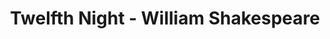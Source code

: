---
layout: production
title: Twelfth Night - William Shakespeare

dates: June 22 to June 24, 2012
location: Act One Studios - Chicago

synopsis: Twins Viola and Sebastian are separated at shipwreck and land on Illyria. Viola disguises herself as a boy and falls into a love triangle among Duke Orsino and Olivia. Sebastian is rescued by Antonio who loves him fiercely. This comedy has drunken revelries and mistaken identities set during the rock and roll 1950s.
production:
  - name: Laura Sturm
    title: Director
  - name: David Hathway
    title: Assistant Director/Musical Director
  - name: Angeli Primlani
    title: Stage Manager
    bio_url: /company/angeli_primlani
  - name: Mike Evans, Ryan Swikle, Angeli Primlani, David Hathway
    title: Musicians
  - name: Gary Henderson
    title: Fight Choreographer
  - name: Jim Campbell
    title: Front of House
  - name: Julia Kessler/Sherry Legare
    title: Catering
  - name: Ben Aldred/Ryan Simmons
    title: Marketing

cast:
- actor: Julia Kessler
  role: Andrew Aguecheek
  actor_bio_url: /company/julia_kessler
- actor: Katie Suffern
  role: Viola

- actor: Kelly Lynn Hogan
  role: Maria
- actor: Laura Sturm
  role: Olivia
- actor: Ryan Swikle
  role: Toby
- actor: David Hathway
  role: Feste
- actor: David Fehr
  role: Orsino
- actor: Eric Casady
  role: Sebastian/Valentine
- actor: Geoff Zimmerman
  role: Captain/Priest/Officer
- actor: Anne Thompson
  role: Malvolio
- actor: Gary Henderson
  role: Antonio
- actor: Sherry Legare
  role: Fabian
  actor_bio_url: /company/sherry_legare
---